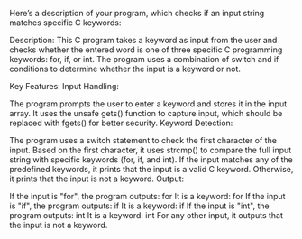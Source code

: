 
Here’s a description of your program, which checks if an input string matches specific C keywords:

Description:
This C program takes a keyword as input from the user and checks whether the entered word is one of three specific C programming keywords: for, if, or int. The program uses a combination of switch and if conditions to determine whether the input is a keyword or not.

Key Features:
Input Handling:

The program prompts the user to enter a keyword and stores it in the input array.
It uses the unsafe gets() function to capture input, which should be replaced with fgets() for better security.
Keyword Detection:

The program uses a switch statement to check the first character of the input.
Based on the first character, it uses strcmp() to compare the full input string with specific keywords (for, if, and int).
If the input matches any of the predefined keywords, it prints that the input is a valid C keyword. Otherwise, it prints that the input is not a keyword.
Output:

If the input is "for", the program outputs:
for It is a keyword: for
If the input is "if", the program outputs:
if It is a keyword: if
If the input is "int", the program outputs:
int It is a keyword: int
For any other input, it outputs that the input is not a keyword.
